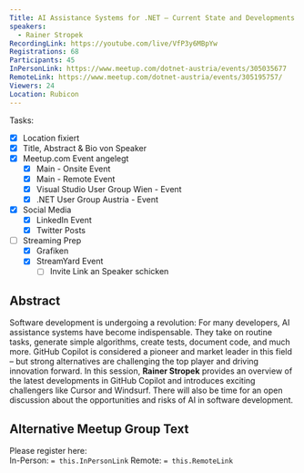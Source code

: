 ```yaml
---
Title: AI Assistance Systems for .NET – Current State and Developments
speakers:
  - Rainer Stropek
RecordingLink: https://youtube.com/live/VfP3y6MBpYw
Registrations: 68
Participants: 45
InPersonLink: https://www.meetup.com/dotnet-austria/events/305035677
RemoteLink: https://www.meetup.com/dotnet-austria/events/305195757/
Viewers: 24
Location: Rubicon
---
```

Tasks:
- [x] Location fixiert
- [x] Title, Abstract & Bio von Speaker
- [x] Meetup.com Event angelegt
	- [x] Main - Onsite Event
	- [x] Main - Remote Event
	- [x] Visual Studio User Group Wien - Event
	- [x] .NET User Group Austria - Event
- [x] Social Media
	- [x] LinkedIn Event
	- [x] Twitter Posts
- [ ] Streaming Prep
	- [x] Grafiken
	- [x] StreamYard Event
		- [ ] Invite Link an Speaker schicken

## Abstract

Software development is undergoing a revolution: For many developers, AI assistance systems have become indispensable. They take on routine tasks, generate simple algorithms, create tests, document code, and much more. GitHub Copilot is considered a pioneer and market leader in this field – but strong alternatives are challenging the top player and driving innovation forward. In this session, **Rainer Stropek** provides an overview of the latest developments in GitHub Copilot and introduces exciting challengers like Cursor and Windsurf. There will also be time for an open discussion about the opportunities and risks of AI in software development.



## Alternative Meetup Group Text

Please register here:  
In-Person: `= this.InPersonLink`
Remote: `= this.RemoteLink`